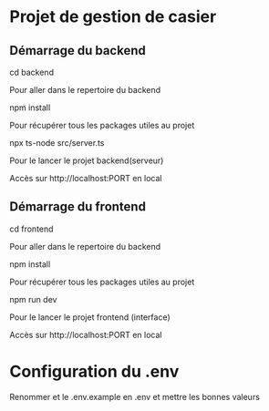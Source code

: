 # Projet de gestion de casier 

## Démarrage du backend

cd backend

Pour aller dans le repertoire du backend


npm install

Pour récupérer tous les packages utiles au projet


npx ts-node src/server.ts

Pour le lancer le projet backend(serveur)

Accès sur http://localhost:PORT en local

## Démarrage du frontend

cd frontend

Pour aller dans le repertoire du backend


npm install

Pour récupérer tous les packages utiles au projet


npm run dev

Pour le lancer le projet frontend (interface)

Accès sur http://localhost:PORT en local

# Configuration du .env

Renommer et le .env.example en .env et mettre les bonnes valeurs


